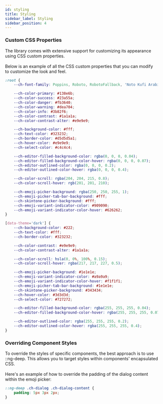 ```yaml
---
id: styling
title: Styling
sidebar_label: Styling
sidebar_position: 4
---
```


### Custom CSS Properties

The library comes with extensive support for customizing its appearance using CSS custom properties.<br/><br/>
Below is an example of all the CSS custom properties that you can modify to customize the look and feel.

```css
:root {
    --ch-font-family: Poppins, Roboto, RobotoFallback, 'Noto Kufi Arabic', Helvetica, Arial, sans-serif;

    --ch-color-primary: #138e6b;
    --ch-color-success: #23a55a;
    --ch-color-danger: #fb3640;
    --ch-color-warning: #dea704;
    --ch-color-info: #3b82f6;
    --ch-color-contrast: #1a1a1a;
    --ch-color-contrast-alter: #e9e9e9;

    --ch-background-color: #fff;
    --ch-text-color: #323232;
    --ch-border-color: #d5d5d5a1;
    --ch-hover-color: #e9e9e9;
    --ch-select-color: #c4c4c4;

    --ch-editor-filled-background-color: rgba(0, 0, 0, 0.04);
    --ch-editor-filled-background-color-hover: rgba(0, 0, 0, 0.07);
    --ch-editor-outlined-color: rgba(0, 0, 0, 0.2);
    --ch-editor-outlined-color-hover: rgba(0, 0, 0, 0.4);

    --ch-color-scroll: rgba(204, 204, 215, 0.8);
    --ch-color-scroll-hover: rgb(201, 201, 210);

    --ch-emoji-picker-background: rgba(250, 250, 255, 1);
    --ch-emoji-picker-tab-bar-background: #fff;
    --ch-skintone-picker-background: #fff;
    --ch-emoji-variant-indicator-color: #909090;
    --ch-emoji-variant-indicator-color-hover: #626262;
}

[data-theme='dark'] {
    --ch-background-color: #222;
    --ch-text-color: #fff;
    --ch-border-color: #323232;

    --ch-color-contrast: #e9e9e9;
    --ch-color-contrast-alter: #1a1a1a;

    --ch-color-scroll: hsla(0, 0%, 100%, 0.15);
    --ch-color-scroll-hover: rgba(217, 217, 227, 0.5);

    --ch-emoji-picker-background: #1e1e1e;
    --ch-emoji-variant-indicator-color: #a9a9a9;
    --ch-emoji-variant-indicator-color-hover: #f1f1f1;
    --ch-emoji-picker-tab-bar-background: #1e1e1e;
    --ch-skintone-picker-background: #343434;
    --ch-hover-color: #3d3d3d;
    --ch-select-color: #727272;

    --ch-editor-filled-background-color: rgba(255, 255, 255, 0.04);
    --ch-editor-filled-background-color-hover: rgba(255, 255, 255, 0.07);

    --ch-editor-outlined-color: rgba(255, 255, 255, 0.2);
    --ch-editor-outlined-color-hover: rgba(255, 255, 255, 0.4);
}
```

### Overriding Component Styles
To override the styles of specific components, the best approach is to use ::ng-deep. This allows you to target styles within components' encapsulated CSS.<br/><br/>Here's an example of how to override the padding of the dialog content within the emoji picker:

```scss
::ng-deep .ch-dialog .ch-dialog-content {
    padding: 5px 3px 2px;
}
```